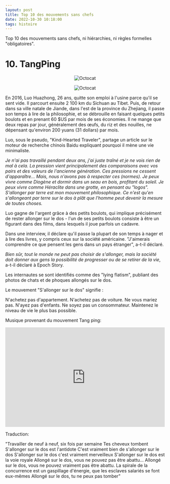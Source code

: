 ```yaml
---
layout: post
title: Top 10 des mouvements sans chefs
date: 2022-10-30 10:18:00
tags: histoire
---
```


Top 10 des mouvements sans chefs, ni hiérarchies, ni règles formelles "obligatoires".

# 10. TangPing

<span style="display:block;text-align:center">![Octocat]({{site.baseurl}}/assets/img/lie-flat-blog-1.jpg)</span>

<span style="display:block;text-align:center">![Octocat]({{site.baseurl}}/assets/img/lying-flat.jpg)</span>

En 2016, Luo Huazhong, 26 ans, quitte son emploi à l'usine parce qu'il se sent vide. Il parcourt ensuite 2 100 km du Sichuan au Tibet. Puis, de retour dans sa ville natale de Jiande, dans l'est de la province du Zhejiang, il passe son temps à lire de la philosophie, et se débrouille en faisant quelques petits boulots et en prenant 60 $US par mois de ses économies. Il ne mange que deux repas par jour, généralement des œufs, du riz et des nouilles, ne dépensant qu'environ 200 yuans (31 dollars) par mois.

Luo, sous le pseudo, "Kind-Hearted Traveler", partage un article sur le moteur de recherche chinois Baidu expliquant pourquoi il mène une vie minimaliste.

<em>Je n'ai pas travaillé pendant deux ans, j'ai juste traîné et je ne vois rien de mal à cela. La pression vient principalement des comparaisons avec vos pairs et des valeurs de l'ancienne génération. Ces pressions ne cessent d'apparaître… Mais, nous n'avons pas à respecter ces (normes). Je peux vivre comme Diogène et dormir dans un seau en bois, profitant du soleil. Je peux vivre comme Héraclite dans une grotte, en pensant au "logos". S'allonger par terre est mon mouvement philosophique. Ce n'est qu'en s'allongeant par terre sur le dos à plât que l'homme peut devenir la mesure de toutes choses.</em>

Luo gagne de l'argent grâce à des petits boulots, qui implique précisément de rester allonger sur le dos - l'un de ses petits boulots consiste à être un figurant dans des films, dans lesquels il joue parfois un cadavre.

Dans une interview, il déclare qu'il passe la plupart de son temps à nager et à lire des livres, y compris ceux sur la société américaine. "J'aimerais comprendre ce que pensent les gens dans un pays étranger", a-t-il déclaré.

<em>Bien sûr, tout le monde ne peut pas choisir de s'allonger, mais la société doit donner aux gens la possibilité de progresser ou de se retirer de la vie</em>, a-t-il déclaré à Epoch Story.

Les internautes se sont identifiés comme des "lying flatism", publiant des photos de chats et de phoques allongés sur le dos.

Le mouvement "S'allonger sur le dos" signifie :

N'achetez pas d'appartement.
N'achetez pas de voiture.
Ne vous mariez pas.
N'ayez pas d'enfants.
Ne soyez pas un consommateur.
Maintenez le niveau de vie le plus bas possible.

Musique provenant du mouvement Tang ping:

<p style="text-align:center"><iframe width="100%" height="315" src="https://www.youtube.com/embed/corZx0a1yRU" frameborder="0" allowfullscreen></iframe></p>

Traduction:

"Travailler de neuf à neuf, six fois par semaine
Tes cheveux tombent
S'allonger sur le dos est l'antidote
C'est vraiment bien de s'allonger sur le dos
S'allonger sur le dos c'est vraiment merveilleux
S'allonger sur le dos est la voie royale
Allongé sur le dos, vous ne pouvez pas être abattu…
Allongé sur le dos, vous ne pouvez vraiment pas être abattu.
La spirale de la concurrence est un gaspillage d'énergie, que les esclaves salariés se font eux-mêmes
Allongé sur le dos, tu ne peux pas tomber"
